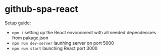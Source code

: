 # github-spa-react

Setup guide:

* `npm i` setting up the React environment with all needed dependencies from pakage.json
* `npm run dev-server` launhing server on port 5000
* `npm run start` launching React port 3000
